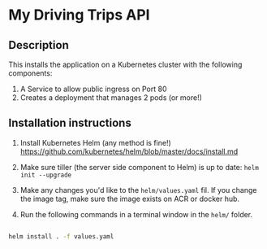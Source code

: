 # My Driving Trips API

## Description

This installs the application on a Kubernetes cluster with the following components:

1. A Service to allow public ingress on Port 80
2. Creates a deployment that manages 2 pods (or more!)

## Installation instructions

1. Install Kubernetes Helm (any method is fine!) https://github.com/kubernetes/helm/blob/master/docs/install.md

2. Make sure tiller (the server side component to Helm) is up to date:
```helm init --upgrade```

3. Make any changes you'd like to the `helm/values.yaml` fil. If you change the image tag, make sure the image exists on ACR or docker hub.

4. Run the following commands in a terminal window in the `helm/` folder.

```bash

helm install . -f values.yaml

```
